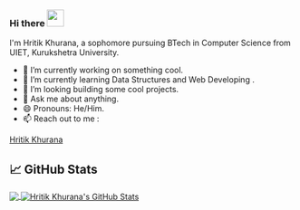 ### Hi there <img src="https://raw.githubusercontent.com/MartinHeinz/MartinHeinz/master/wave.gif" width="30px">

I'm Hritik Khurana, a sophomore pursuing BTech in Computer Science from UIET, Kurukshetra University.

- 🔭 I’m currently working on something cool.
- 🌱 I’m currently learning Data Structures and Web Developing .
- 🤔 I’m looking building some cool projects.
- 💬 Ask me about anything.
- 😄 Pronouns: He/Him.
- 📫 Reach out to me :
<script type="text/javascript" src="https://platform.linkedin.com/badges/js/profile.js" async defer></script><div class="LI-profile-badge"  data-version="v1" data-size="medium" data-locale="en_US" data-type="vertical" data-theme="light" data-vanity="hritik-khurana-8b3b32193"><a class="LI-simple-link" href='https://in.linkedin.com/in/hritik-khurana-8b3b32193?trk=profile-badge'>Hritik Khurana</a></div>


## &#x1f4c8; GitHub Stats

<a href="https://github.com/hritikkhurana10sm/hritikkhurana10sm">
  <img align="center" src="https://github-readme-stats.vercel.app/api/top-langs/?username=hritikkhurana10sm&hide=java,html&title_color=ffffff&text_color=c9cacc&icon_color=2bbc8a&bg_color=1d1f21" />
</a>
<a href="https://github.com/hritikkhurana10sm/hritikkhurana10sm">
  <img align="center" src="https://github-readme-stats.vercel.app/api?username=hritikkhurana10sm&show_icons=true&line_height=27&count_private=true&title_color=ffffff&text_color=c9cacc&icon_color=2bbc8a&bg_color=1d1f21" alt="Hritik Khurana's GitHub Stats" />
</a>


